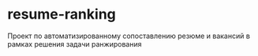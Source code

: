 # resume-ranking
Проект по автоматизированному сопоставлению резюме и вакансий в рамках решения задачи ранжирования
